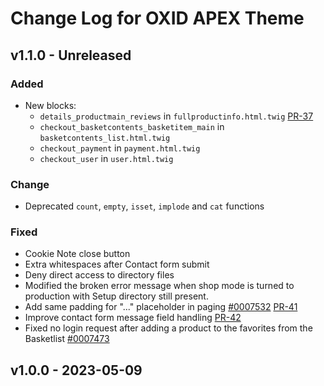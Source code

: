 # Change Log for OXID APEX Theme

## v1.1.0 - Unreleased

### Added
- New blocks:
    - `details_productmain_reviews` in `fullproductinfo.html.twig` [PR-37](https://github.com/OXID-eSales/apex-theme/pull/37)
    - `checkout_basketcontents_basketitem_main` in `basketcontents_list.html.twig`
    - `checkout_payment` in `payment.html.twig`
    - `checkout_user` in `user.html.twig`

### Change
- Deprecated `count`, `empty`, `isset`, `implode` and `cat` functions

### Fixed
- Cookie Note close button
- Extra whitespaces after Contact form submit
- Deny direct access to directory files
- Modified the broken error message when shop mode is turned to production with Setup directory still present.
- Add same padding for "..." placeholder in paging [#0007532](https://bugs.oxid-esales.com/view.php?id=7532) [PR-41](https://github.com/OXID-eSales/apex-theme/pull/41)
- Improve contact form message field handling [PR-42](https://github.com/OXID-eSales/apex-theme/pull/42)
- Fixed no login request after adding a product to the favorites from the Basketlist [#0007473](https://bugs.oxid-esales.com/view.php?id=7473) 

## v1.0.0 - 2023-05-09
